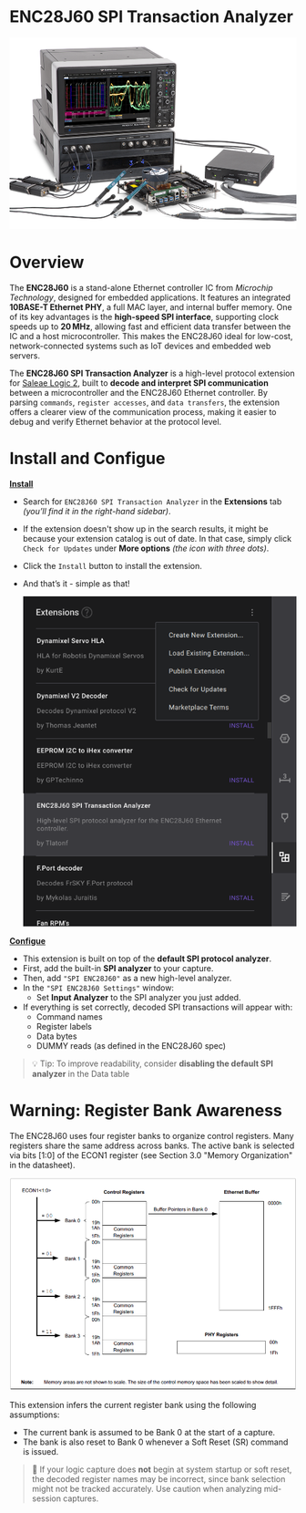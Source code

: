 # ENC28J60 SPI Transaction Analyzer

![](./img/image1.png)

# Overview

The **ENC28J60** is a stand-alone Ethernet controller IC from *Microchip Technology*, designed for embedded applications. It features an integrated **10BASE-T Ethernet PHY**, a full MAC layer, and internal buffer memory. One of its key advantages is the **high-speed SPI interface**, supporting clock speeds up to **20 MHz**, allowing fast and efficient data transfer between the IC and a host microcontroller. This makes the ENC28J60 ideal for low-cost, network-connected systems such as IoT devices and embedded web servers.

The **ENC28J60 SPI Transaction Analyzer** is a high-level protocol extension for [Saleae Logic 2](https://www.saleae.com/), built to **decode and interpret SPI communication** between a microcontroller and the ENC28J60 Ethernet controller. By parsing `commands`, `register accesses`, and `data transfers`, the extension offers a clearer view of the communication process, making it easier to debug and verify Ethernet behavior at the protocol level.



# Install and Configue

<u>**Install**</u>

- Search for `ENC28J60 SPI Transaction Analyzer` in the **Extensions** tab *(you’ll find it in the right-hand sidebar)*.

- If the extension doesn't show up in the search results, it might be because your extension catalog is out of date. In that case, simply click `Check for Updates` under **More options** *(the icon with three dots)*.

- Click the `Install` button to install the extension.

- And that’s it - simple as that!

  ![](./img/image3.png)

**<u>Configue</u>**

- This extension is built on top of the **default SPI protocol analyzer**.
- First, add the built-in **SPI analyzer** to your capture.
- Then, add `"SPI ENC28J60"` as a new high-level analyzer.
- In the `"SPI ENC28J60 Settings"` window:
  - Set **Input Analyzer** to the SPI analyzer you just added.
- If everything is set correctly, decoded SPI transactions will appear with:
  - Command names
  - Register labels
  - Data bytes
  - DUMMY reads (as defined in the ENC28J60 spec)

> 💡 Tip: To improve readability, consider **disabling the default SPI analyzer** in the Data table



# Warning: Register Bank Awareness

The ENC28J60 uses four register banks to organize control registers. Many registers share the same address across banks. The active bank is selected via bits [1:0] of the ECON1 register (see Section 3.0 "Memory Organization" in the datasheet).

![](./img/image2.png)

This extension infers the current register bank using the following assumptions:

- The current bank is assumed to be Bank 0 at the start of a capture.
- The bank is also reset to Bank 0 whenever a Soft Reset (SR) command is issued.

> 🛑 If your logic capture does **not** begin at system startup or soft reset, the decoded register names may be incorrect, since bank selection might not be tracked accurately. Use caution when analyzing mid-session captures.


